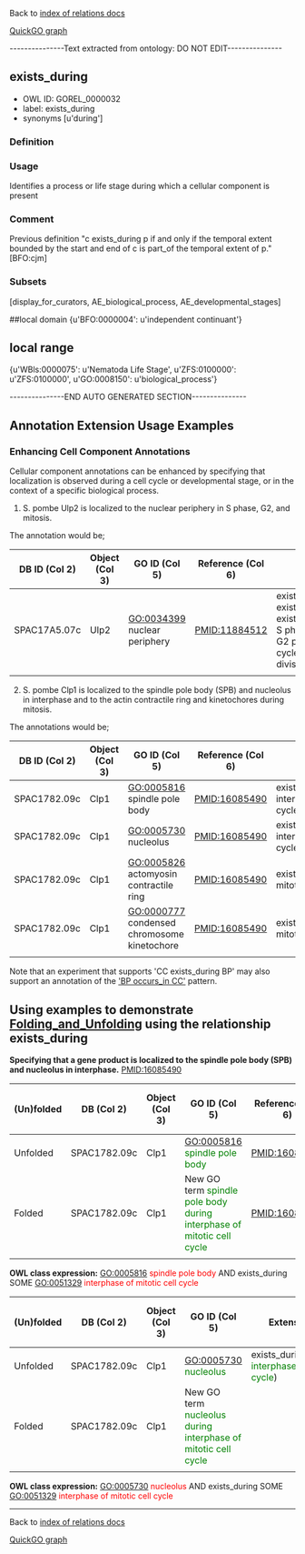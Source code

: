 Back to [index of relations docs](https://github.com/geneontology/annotation_extensions/tree/master/doc)

[QuickGO graph](www.ebi.ac.uk/QuickGO/AnnotationExtensionRelations.html)

---------------Text extracted from ontology: DO NOT EDIT---------------

## exists_during
* OWL ID: GOREL_0000032
* label: exists_during
* synonyms
[u'during']

### Definition


### Usage
Identifies a process or life stage during which a cellular component is present

### Comment
Previous definition "c exists_during p if and only if the temporal extent bounded by the start and end of c is part_of the temporal extent of p." [BFO:cjm]

### Subsets
[display_for_curators, AE_biological_process, AE_developmental_stages]

##local domain
{u'BFO:0000004': u'independent continuant'}

## local range
{u'WBls:0000075': u'Nematoda Life Stage', u'ZFS:0100000': u'ZFS:0100000', u'GO:0008150': u'biological_process'}

---------------END AUTO GENERATED SECTION---------------


Annotation Extension Usage Examples
-----------------------------------

### Enhancing Cell Component Annotations

Cellular component annotations can be enhanced by specifying that localization is observed during a cell cycle or developmental stage, or in the context of a specific biological process.

1. S. pombe Ulp2 is localized to the nuclear periphery in S phase, G2, and mitosis.
 
The annotation would be;

| DB ID (Col 2) | Object (Col 3) | GO ID (Col 5) | Reference (Col 6) | Extension (Col 16)   |
|------------|----------------|---------------|-------------------|----------------------|
| SPAC17A5.07c     | Ulp2           | <GO:0034399> nuclear periphery | <PMID:11884512>   | exists\_during(GO:0000084)\| exists\_during(GO:0000085)\| exists\_during(GO:0007067)  S phase of mitotic cell cycle, G2 phase of mitotic cell cycle, mitotic nuclear division |
||

2. S. pombe Clp1 is localized to the spindle pole body (SPB) and nucleolus in interphase and to the actin contractile ring and kinetochores during mitosis.

The annotations would be;

| DB ID (Col 2) | Object (Col 3) | GO ID (Col 5) | Reference (Col 6) | Extension (Col 16)   |
|------------|----------------|---------------|-------------------|----------------------|
| SPAC1782.09c     | Clp1           | <GO:0005816> spindle pole body | <PMID:16085490>   | exists\_during(GO:0051329) interphase of mitotic cell cycle |
| SPAC1782.09c     | Clp1           | <GO:0005730> nucleolus | <PMID:16085490>   | exists\_during(GO:0051329) interphase of mitotic cell cycle |
| SPAC1782.09c     | Clp1           | <GO:0005826> actomyosin contractile ring | <PMID:16085490>   | exists\_during(GO:0007067) mitotic nuclear division |
| SPAC1782.09c     | Clp1           | <GO:0000777> condensed chromosome kinetochore | <PMID:16085490>   | exists\_during(GO:0007067) mitotic nuclear division |
||

Note that an experiment that supports 'CC exists\_during BP' may also support an annotation of the ['BP occurs\_in CC'](https://github.com/geneontology/annotation_extensions/blob/master/doc/occurs_in.md#specifying-the-subcellular-location-in-which-a-process-happens) pattern.

Using examples to demonstrate [Folding\_and\_Unfolding](http://wiki.geneontology.org/index.php/Folding_and_Unfolding) using the relationship exists\_during
-------------------------------------------------------------------------------------------------------------------------------

**Specifying that a gene product is localized to the spindle pole body (SPB) and nucleolus in interphase.** <PMID:16085490>

| (Un)folded | DB (Col 2)   | Object (Col 3) | GO ID (Col 5)                                                                                          | Reference (Col 6) | Extension (Col 16)                                                                           | Parent terms for new folded GO term                                 |
|-----------------|--------------|----------------|--------------------------------------------------------------------------------------------------------|-------------------|---------------------------------------------------------------------------------|---------------------------------------------------------------------|
| Unfolded        | SPAC1782.09c | Clp1           | <GO:0005816> <span style="color:green">spindle pole body</span>                                        | <PMID:16085490>   | exists\_during(GO:0051329 <span style="color:green">interphase of mitotic cell cycle</span>) |                                                                     |
| Folded          | SPAC1782.09c | Clp1           | New GO term <span style="color:green">spindle pole body during interphase of mitotic cell cycle</span> | <PMID:16085490>   |                                                                                              | is\_a <GO:0005816> <span style="color:red">spindle pole body</span> |
||

**OWL class expression:** <GO:0005816> <span style="color:red">spindle pole body</span> AND exists\_during SOME <GO:0051329> <span style="color:red">interphase of mitotic cell cycle</span>

| (Un)folded | DB (Col 2)   | Object (Col 3) | GO ID (Col 5)                                                                                  | Extension (Col 16)| Parent terms for new folded GO term                         |
|-----------------|--------------|----------------|------------------------------------------------------------------------------------------------|----------------------------------------------------------------------------------------------|-------------------------------------------------------------|
| Unfolded        | SPAC1782.09c | Clp1           | <GO:0005730> <span style="color:green">nucleolus</span>                                        | exists\_during(GO:0051329 <span style="color:green">interphase of mitotic cell cycle</span>) |                                                             |
| Folded          | SPAC1782.09c | Clp1           | New GO term <span style="color:green">nucleolus during interphase of mitotic cell cycle</span> |                                                                                               | is\_a <GO:0005730> <span style="color:red">nucleolus</span> |
||

**OWL class expression:** <GO:0005730> <span style="color:red">nucleolus</span> AND exists\_during SOME <GO:0051329> <span style="color:red">interphase of mitotic cell cycle</span>

------------------------------------------------------------------------

Back to [index of relations docs](https://github.com/geneontology/annotation_extensions/tree/master/doc)

[QuickGO graph](www.ebi.ac.uk/QuickGO/AnnotationExtensionRelations.html)
